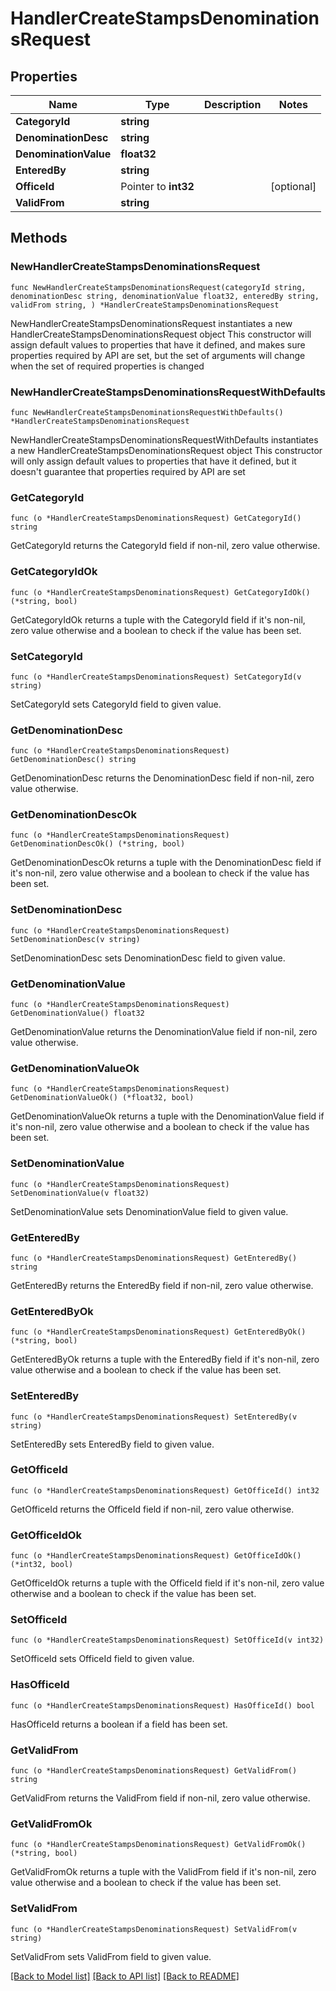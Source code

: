 # HandlerCreateStampsDenominationsRequest

## Properties

Name | Type | Description | Notes
------------ | ------------- | ------------- | -------------
**CategoryId** | **string** |  | 
**DenominationDesc** | **string** |  | 
**DenominationValue** | **float32** |  | 
**EnteredBy** | **string** |  | 
**OfficeId** | Pointer to **int32** |  | [optional] 
**ValidFrom** | **string** |  | 

## Methods

### NewHandlerCreateStampsDenominationsRequest

`func NewHandlerCreateStampsDenominationsRequest(categoryId string, denominationDesc string, denominationValue float32, enteredBy string, validFrom string, ) *HandlerCreateStampsDenominationsRequest`

NewHandlerCreateStampsDenominationsRequest instantiates a new HandlerCreateStampsDenominationsRequest object
This constructor will assign default values to properties that have it defined,
and makes sure properties required by API are set, but the set of arguments
will change when the set of required properties is changed

### NewHandlerCreateStampsDenominationsRequestWithDefaults

`func NewHandlerCreateStampsDenominationsRequestWithDefaults() *HandlerCreateStampsDenominationsRequest`

NewHandlerCreateStampsDenominationsRequestWithDefaults instantiates a new HandlerCreateStampsDenominationsRequest object
This constructor will only assign default values to properties that have it defined,
but it doesn't guarantee that properties required by API are set

### GetCategoryId

`func (o *HandlerCreateStampsDenominationsRequest) GetCategoryId() string`

GetCategoryId returns the CategoryId field if non-nil, zero value otherwise.

### GetCategoryIdOk

`func (o *HandlerCreateStampsDenominationsRequest) GetCategoryIdOk() (*string, bool)`

GetCategoryIdOk returns a tuple with the CategoryId field if it's non-nil, zero value otherwise
and a boolean to check if the value has been set.

### SetCategoryId

`func (o *HandlerCreateStampsDenominationsRequest) SetCategoryId(v string)`

SetCategoryId sets CategoryId field to given value.


### GetDenominationDesc

`func (o *HandlerCreateStampsDenominationsRequest) GetDenominationDesc() string`

GetDenominationDesc returns the DenominationDesc field if non-nil, zero value otherwise.

### GetDenominationDescOk

`func (o *HandlerCreateStampsDenominationsRequest) GetDenominationDescOk() (*string, bool)`

GetDenominationDescOk returns a tuple with the DenominationDesc field if it's non-nil, zero value otherwise
and a boolean to check if the value has been set.

### SetDenominationDesc

`func (o *HandlerCreateStampsDenominationsRequest) SetDenominationDesc(v string)`

SetDenominationDesc sets DenominationDesc field to given value.


### GetDenominationValue

`func (o *HandlerCreateStampsDenominationsRequest) GetDenominationValue() float32`

GetDenominationValue returns the DenominationValue field if non-nil, zero value otherwise.

### GetDenominationValueOk

`func (o *HandlerCreateStampsDenominationsRequest) GetDenominationValueOk() (*float32, bool)`

GetDenominationValueOk returns a tuple with the DenominationValue field if it's non-nil, zero value otherwise
and a boolean to check if the value has been set.

### SetDenominationValue

`func (o *HandlerCreateStampsDenominationsRequest) SetDenominationValue(v float32)`

SetDenominationValue sets DenominationValue field to given value.


### GetEnteredBy

`func (o *HandlerCreateStampsDenominationsRequest) GetEnteredBy() string`

GetEnteredBy returns the EnteredBy field if non-nil, zero value otherwise.

### GetEnteredByOk

`func (o *HandlerCreateStampsDenominationsRequest) GetEnteredByOk() (*string, bool)`

GetEnteredByOk returns a tuple with the EnteredBy field if it's non-nil, zero value otherwise
and a boolean to check if the value has been set.

### SetEnteredBy

`func (o *HandlerCreateStampsDenominationsRequest) SetEnteredBy(v string)`

SetEnteredBy sets EnteredBy field to given value.


### GetOfficeId

`func (o *HandlerCreateStampsDenominationsRequest) GetOfficeId() int32`

GetOfficeId returns the OfficeId field if non-nil, zero value otherwise.

### GetOfficeIdOk

`func (o *HandlerCreateStampsDenominationsRequest) GetOfficeIdOk() (*int32, bool)`

GetOfficeIdOk returns a tuple with the OfficeId field if it's non-nil, zero value otherwise
and a boolean to check if the value has been set.

### SetOfficeId

`func (o *HandlerCreateStampsDenominationsRequest) SetOfficeId(v int32)`

SetOfficeId sets OfficeId field to given value.

### HasOfficeId

`func (o *HandlerCreateStampsDenominationsRequest) HasOfficeId() bool`

HasOfficeId returns a boolean if a field has been set.

### GetValidFrom

`func (o *HandlerCreateStampsDenominationsRequest) GetValidFrom() string`

GetValidFrom returns the ValidFrom field if non-nil, zero value otherwise.

### GetValidFromOk

`func (o *HandlerCreateStampsDenominationsRequest) GetValidFromOk() (*string, bool)`

GetValidFromOk returns a tuple with the ValidFrom field if it's non-nil, zero value otherwise
and a boolean to check if the value has been set.

### SetValidFrom

`func (o *HandlerCreateStampsDenominationsRequest) SetValidFrom(v string)`

SetValidFrom sets ValidFrom field to given value.



[[Back to Model list]](../README.md#documentation-for-models) [[Back to API list]](../README.md#documentation-for-api-endpoints) [[Back to README]](../README.md)


